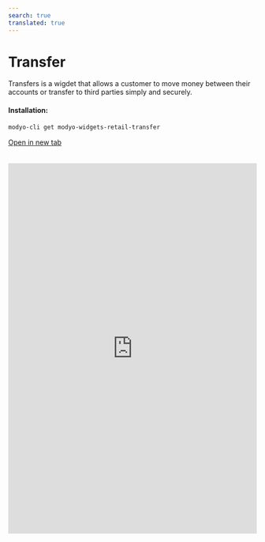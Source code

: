```yaml
---
search: true
translated: true
---
```


# Transfer

Transfers is a wigdet that allows a customer to move money between their accounts or transfer to third parties simply and securely.

#### Installation:

```bash
modyo-cli get modyo-widgets-retail-transfer
```

[Open in new tab](https://widgets.modyo.com/retail/transfer)

<iframe id="widgetFrame" src="https://widgets.modyo.com/retail/transfer" width="100%"  frameBorder="0" style="min-height:750px;overflow:auto;margin-top:20px;"/>

This widget is divided into features for two similar products: Transfer to Third Party and Transfer between Accounts.

### Transfers between Accounts

| Feature             | Description                                                                                                                                        |
| :------------------ | :------------------------------------------------------------------------------------------------------------------------------------------------- |
| Origin Account      | Select the origin account from which money will be withdrawn and transferred. It also displays the available balance that can be transferred.      |
| Destination Account | Select the account to which the money will be transferred and deposited.                                                                           |
| Schedule Transfer   | Allows you to select a time frequency (once, weekly, monthly, annually, etc.) between which transfers of a predetermined amount of money are made. |
| Recent Activity     | Displays all recent activity that has not yet been invoiced.                                                                                       |

### Third-party Transfers

| Feature             | Description                                                                                                                                                                               |
| :------------------ | :---------------------------------------------------------------------------------------------------------------------------------------------------------------------------------------- |
| Origin Account      | Select the origin account from which money will be withdrawn and transferred. It also displays the available balance that can be transferred.                                             |
| Destination Account | Select the account to which the money will be transferred and deposited.                                                                                                                  |
| My Contacts         | Allows you to select the account that will receive the transfer, among the accounts already registered by the client. Offers a search bar to find transfer recipients quickly and easily. |
| New Contact         | Allows you to enter information about a recipient who is not registered on the customer's account. Includes name, bank, account type, account number, ID and recipient's email.           |
| Transfer Amount     | Allows you to enter the amount to be transferred and deposited to the selected recipient's account.                                                                                       |

<script>

  export default {
    mounted() {

      function setIframeHeightCO(id, ht) {
          var ifrm = document.getElementById(id);
          if(ifrm) {
            ifrm.style.height = ht + 4 + "px";
          }
      }

      // iframed document sends its height using postMessage
      function handleDocHeightMsg(e) {
          // check origin
          if ( e.origin === 'https://widgets.modyo.com' ) {
              // parse data
              var data = JSON.parse( e.data );

              console.log('data:', data)
              // check data object
              if ( data['docHeight'] ) {
                  setIframeHeightCO( 'widgetFrame', data['docHeight'] );
              } else {
                  setIframeHeightCO( 'widgetFrame', 700 );
              }
          }
      }

      // assign message handler
      if ( window.addEventListener ) {
          window.addEventListener('message', handleDocHeightMsg, false);
      }
    }
  }

</script>
